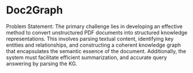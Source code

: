 # Doc2Graph

Problem Statement:
The primary challenge lies in developing an effective method to convert unstructured PDF documents into structured knowledge representations. This involves parsing textual content, identifying key entities and relationships, and constructing a coherent knowledge graph that encapsulates the semantic essence of the document. Additionally, the system must facilitate efficient summarization, and accurate query answering by parsing the KG.


